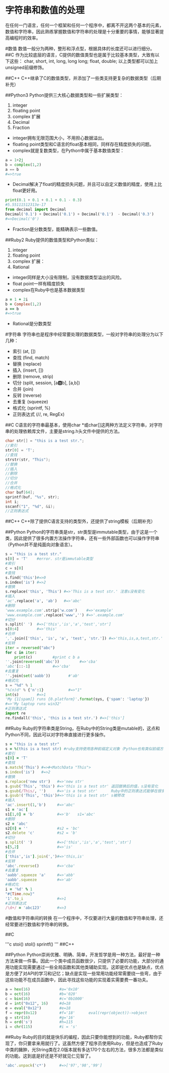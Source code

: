 字符串和数值的处理
================

在任何一门语言，任何一个框架和任何一个程序中，都离不开这两个基本的元素，数值和字符串，因此熟练掌握数值和字符串的处理是十分重要的事情，能够显著提高编程时的效率。

#数值
数值一般分为两种，整形和浮点型，根据具体的长度还可以进行细分。
##C
作为比较底层的语言，C提供的数值类型也是属于比较基本类型，大致有以下这些：
char, short, int, long, long long;
float, double;
以上类型都可以加上unsigned前缀修饰。

##C++
C++继承了C的数值类型，并添加了一些类支持更复杂的数据类型（后期补充）

##Python3
Python提供三大核心数据类型和一些扩展类型：
1. integer
2. floating point
3. complex
扩展
1. Decimal
2. Fraction

* integer拥有无限范围大小，不用担心数据溢出。
* floating point类型和C语言的float基本相同，同样存在精度损失的问题。
* complex就是复数类型，在Python中属于基本数值类型：

```python
a = 1+2j
b = complex(1,2)
a == b
#=>true
```
* Decimal解决了float的精度损失问题，并且可以自定义数值的精度，使用上比float更好用。

```python
print(0.1 + 0.1 + 0.1 + 0.1 - 0.3)   
#5.55111512313e-17
from decimal import Decimal
Decimal('0.1') + Decimal('0.1') + Decimal('0.1')  - Decimal('0.3') 
#=>Decimal('0')
```

* Fraction是分数类型，能精确表示一些数值。

##Ruby2
Ruby提供的数值类型和Python类似：
1. integer
2. floating point
3. complex
扩展：
1. Rational
        
* integer同样是大小没有限制，没有数据类型溢出的风险。
* float point一样有精度损失
* complex在Ruby中也是基本数据类型

```ruby
a = 1 + 2i
b = Complex(1,2)
a == b
#=>true
```

* Rational是分数类型

#字符串
字符串也是程序中经常要处理的数据类型，一般对字符串的处理分为以下几种：
* 索引 (at, [])
* 查找 (find, match)
* 替换 (replace)
* 插入 (insert, [])
* 删除 (remove, strip)
* 切分 (split, session, [a:b:b], [a,b])
* 合并 (join)
* 反转 (reverse)
* 去重复 (squeeze)
* 格式化 (sprintf, %)
* 正则表达式 (//, re, RegEx)

##C
C语言的字符串最基本，使用char *或char[]这两种方法定义字符串，对字符串的处理依赖库文件，主要是string.h头文件中提供的方法。

```c
char str[] = "this is a test str.";
//索引
str[0] = 'T';           
//查找
strstr(str, "This");    
//替换
//插入
//删除
//切分
//合并
//格式化
char buf[64];
sprintf(buf, "%s", str); 
int i;
sscanf("1", "%d", &i);  
//正则表达式
```

##C++
C++除了提供C语言支持的类型外，还提供了string模板（后期补充）

##Python
Python的字符串类是str，str类型是immutable类型，由于这是一个类，因此提供了很多内置方法操作字符串，还有一些外部函数也可以操作字符串（Python并不是纯面向对象语言）。

```python
s = "this is a test str."
s[0] = 'T'    #error. str是immutable类型
#索引
c = s[0]    
#查找
s.find('this')#=>0 
s.index('is') #=>2
#替换
s.replace('this', 'This') #=>'This is a test str.' 注意s没有变化
#插入
'ac'.replace('a', 'ab')   #=>'abc'
#删除
'www.example.com'.strip('w.com')    #=>'example'
'www.example.com'.replace('www','') #=>'.example.com'
#切分
s.split(' ')  #=>['this','is','a','test','str']
s[0:4]        #=>'this'
#合并
','.join(['this', 'is', 'a', 'test', 'str.']) #=>'this,is,a,test,str.' 
#反转
iter = reversed("abc")
for c in iter:
    print(c)         #print c b a
''.join(reversed('abc'))         #=>'cba'
'abc'[::-1]          #=>'cba'
#去重复
''.join(set('aabb'))        #'ab'
#格式化
s = "%d" % 1
"%(n)d" % {'n':1}           #=>"1" 
int(s)        #=>1 
'My {1[spam]} runs {0.platform}'.format(sys, {'spam': 'laptop'})
#=>'My laptop runs win32'
#正则表达式
import re
re.findall('this', 'this is a test str.') #=>['this'] 
```

##Ruby
Ruby的字符串类是String，在Ruby中的String类是mutable的，这点和Python不同，因此可以对字符串直接进行更多操作。

```ruby
s = "this is a test str"
s = %(this is a test str) #ruby支持使用各种前缀定义对象（Python也有类似前缀方法）
#索引
s[0] = 'T'  
#查找
s.match('This') #=>#<MatchData "This"> 
s.index('is')   #=>2
#替换
s.replace('new str')   #=>'new str'
s.gsub('This', 'this') #=>'this is a test str' 返回替换后的值，s没有变化
s.gsub(/This/, '')     #=>'is a test str'      Ruby中的正则表达式能够在很多地方使用
s.gsub!('This', 'this')#=>'this is a test str' s被修改
#插入
'ac'.insert(1,'b')     #=>'abc'
s1 = 'ac'[
s1[1,0] = 'b'          #=>'b'   s1='abc' 
#删除
s2 = 'abc'
s2[0] = ''             #s2 = 'bc'
s2.delete 'c'          #s2 = 'b'
#切分
s.split(' ')           #=>['this','is','a','test','str']
s[5,2]                 #=>'is'
#合并
['this','is'].join(',')#=>'this,is'
#反转
'abc'.reverse()        #=>'cba'
#去重复
'aabb'.squeeze 'a'     #=>'abb'
'aabb'.squeeze         #=>'ab' 
#格式化
i = '%d' % 1
"#{Time.now}"
'1'.to_i               #=>1
#正则表达式
/\d+/ = 'abc123'       #=>3
```
#数值和字符串间的转换
在一个程序中，不仅要进行大量的数值和字符串处理，还经常要进行数值和字符串的转换。

##C

'''c
stoi()
stol()
sprintf()
'''
##C++

##Python
Python崇尚优雅、明确、简单，开发哲学是用一种方法，最好是一种方法来做一件事。因此一个类中成员函数很少，只提供了必要的功能，大部分的通用功能实现需要通过一些全局函数和其他类辅助实现。这即是优点也是缺点，优点是方便了对API的学习和记忆；缺点是实现一些常用功能经常需要绕一些弯，由于这些功能不在成员函数中，因此寻找这些功能的实现着实需要费一番功夫。

```python
a = hex(16)             #a='0x10'
b = oct(16)             #b='020'
c = bin(16)             #c='0b1000'
d = int("0x12", 16)     #d=18
e = eval("0x12")        #e=18
f = repr(0x12)          #f='18'      eval(repr(object))->object
g = str(16)             #g='16'
h = ord('s')            #h=115
i = chr(115)            #i = 's'

```
##Ruby
Ruby的目的就是快乐的编程，因此只要你能想到的功能，Ruby都帮你实现了，你只要拿来用就行了。这虽然方便了程序员使用Ruby，但是也造成了Ruby中类的臃肿，光String类在2.0版本就有多达170个左右的方法，很多方法都是类似的功能。这到底是好还是不好就见仁见智了。
```ruby
'abc'.unpack('c*')      #=>['97','98','99']
```

